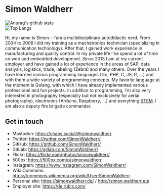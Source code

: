 # Simon Waldherr

![Anurag's github stats](https://github-readme-stats.vercel.app/api?username=simonwaldherr&show_icons=true&include_all_commits=true&theme=dark)  
![Top Langs](https://github-readme-stats.vercel.app/api/top-langs/?username=simonwaldherr&layout=compact&langs_count=6&theme=dark)

Hi, my name is Simon - I'am a multidisciplinary autodidactic nerd.
From 2004 to 2008 I did my training as a mechatronics technician (specializing in communication technology).
After that, I gained work experience in manufacturing and quality control.
In my private life I've spend a lot of time on web and embedded development.
Since 2013 I am at my current employer and have gained a lot of experience in the areas of SAP, data analysis, logistics, trade, labeling (Zebra) and many others.
Over the years I have learned various programming languages (Go, PHP, C, JS, R, …) and with them a wide variety of programming concepts.
My favorite language at the moment is Golang, with which I have already implemented various professional and fun projects.
In addition to programming, I'm also very interested in photography (especially but not exclusively for aerial photography), electronics (Arduino, Raspberry, ...) and everything [STEM](https://en.wikipedia.org/wiki/Science,_technology,_engineering,_and_mathematics). 
I am also a deputy fire brigade commander.

## Get in touch
- Mastodon: https://chaos.social/@simonwaldherr
- Twitter: https://twitter.com/SimonWaldherr/
- GitHub: https://github.com/SimonWaldherr/
- GitLab: https://gitlab.com/SimonWaldherr/
- Flickr: https://flickr.com/photos/simonwaldherr/
- 500px: https://500px.com/p/simonwaldherr
- Instagram: https://www.instagram.com/SimonWaldherr/
- Wiki Commons: https://commons.wikimedia.org/wiki/User:SimonWaldherr
- Personal site: https://simonwaldherr.de/ / http://simon.waldherr.eu/
- Employer site: https://de.rubix.com/
